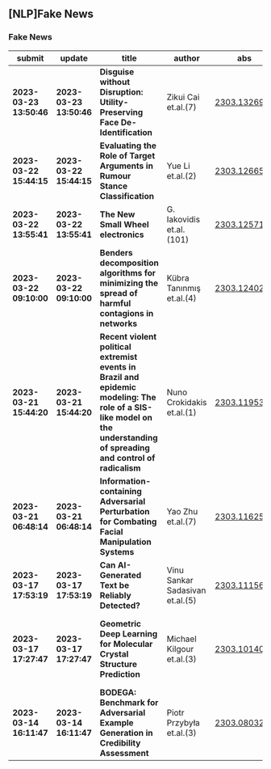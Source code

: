 ## [NLP]Fake News 

### Fake News

| submit | update | title | author | abs | PDF | code | cates | journal |
|---|---|---|---|---|---|---|---|---|
|**2023-03-23 13:50:46**|**2023-03-23 13:50:46**|**Disguise without Disruption: Utility-Preserving Face De-Identification**|Zikui Cai et.al.(7)|[2303.13269v1](http://arxiv.org/abs/2303.13269v1)|[gotoRead](http://arxiv.org/pdf/2303.13269v1)|null|cs.CV|null|
|**2023-03-22 15:44:15**|**2023-03-22 15:44:15**|**Evaluating the Role of Target Arguments in Rumour Stance Classification**|Yue Li et.al.(2)|[2303.12665v1](http://arxiv.org/abs/2303.12665v1)|[gotoRead](http://arxiv.org/pdf/2303.12665v1)|null|cs.CL|null|
|**2023-03-22 13:55:41**|**2023-03-22 13:55:41**|**The New Small Wheel electronics**|G. Iakovidis et.al.(101)|[2303.12571v1](http://arxiv.org/abs/2303.12571v1)|[gotoRead](http://arxiv.org/pdf/2303.12571v1)|null|hep-ex, physics.ins-det|null|
|**2023-03-22 09:10:00**|**2023-03-22 09:10:00**|**Benders decomposition algorithms for minimizing the spread of harmful   contagions in networks**|Kübra Tanınmış et.al.(4)|[2303.12402v1](http://arxiv.org/abs/2303.12402v1)|[gotoRead](http://arxiv.org/pdf/2303.12402v1)|null|math.OC, cs.DM, 90C11, 90C57, 90C90|null|
|**2023-03-21 15:44:20**|**2023-03-21 15:44:20**|**Recent violent political extremist events in Brazil and epidemic   modeling: The role of a SIS-like model on the understanding of spreading and   control of radicalism**|Nuno Crokidakis et.al.(1)|[2303.11953v1](http://arxiv.org/abs/2303.11953v1)|[gotoRead](http://arxiv.org/pdf/2303.11953v1)|null|physics.soc-ph, cs.SI|null|
|**2023-03-21 06:48:14**|**2023-03-21 06:48:14**|**Information-containing Adversarial Perturbation for Combating Facial   Manipulation Systems**|Yao Zhu et.al.(7)|[2303.11625v1](http://arxiv.org/abs/2303.11625v1)|[gotoRead](http://arxiv.org/pdf/2303.11625v1)|null|cs.CV|null|
|**2023-03-17 17:53:19**|**2023-03-17 17:53:19**|**Can AI-Generated Text be Reliably Detected?**|Vinu Sankar Sadasivan et.al.(5)|[2303.11156v1](http://arxiv.org/abs/2303.11156v1)|[gotoRead](http://arxiv.org/pdf/2303.11156v1)|null|cs.CL, cs.AI, cs.LG|null|
|**2023-03-17 17:27:47**|**2023-03-17 17:27:47**|**Geometric Deep Learning for Molecular Crystal Structure Prediction**|Michael Kilgour et.al.(3)|[2303.10140v1](http://arxiv.org/abs/2303.10140v1)|[gotoRead](http://arxiv.org/pdf/2303.10140v1)|null|cond-mat.mtrl-sci, cs.LG, physics.chem-ph, physics.comp-ph|null|
|**2023-03-14 16:11:47**|**2023-03-14 16:11:47**|**BODEGA: Benchmark for Adversarial Example Generation in Credibility   Assessment**|Piotr Przybyła et.al.(3)|[2303.08032v1](http://arxiv.org/abs/2303.08032v1)|[gotoRead](http://arxiv.org/pdf/2303.08032v1)|null|cs.CL, cs.LG|null|
